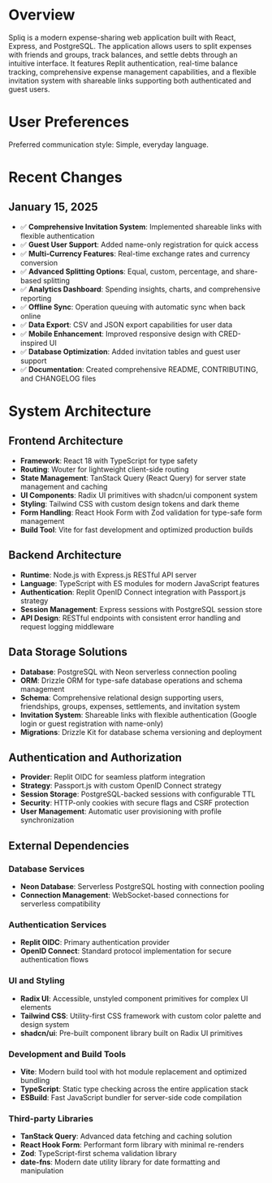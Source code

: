 # Overview

Spliq is a modern expense-sharing web application built with React, Express, and PostgreSQL. The application allows users to split expenses with friends and groups, track balances, and settle debts through an intuitive interface. It features Replit authentication, real-time balance tracking, comprehensive expense management capabilities, and a flexible invitation system with shareable links supporting both authenticated and guest users.

# User Preferences

Preferred communication style: Simple, everyday language.

# Recent Changes

## January 15, 2025
- ✅ **Comprehensive Invitation System**: Implemented shareable links with flexible authentication
- ✅ **Guest User Support**: Added name-only registration for quick access
- ✅ **Multi-Currency Features**: Real-time exchange rates and currency conversion
- ✅ **Advanced Splitting Options**: Equal, custom, percentage, and share-based splitting
- ✅ **Analytics Dashboard**: Spending insights, charts, and comprehensive reporting
- ✅ **Offline Sync**: Operation queuing with automatic sync when back online
- ✅ **Data Export**: CSV and JSON export capabilities for user data
- ✅ **Mobile Enhancement**: Improved responsive design with CRED-inspired UI
- ✅ **Database Optimization**: Added invitation tables and guest user support
- ✅ **Documentation**: Created comprehensive README, CONTRIBUTING, and CHANGELOG files

# System Architecture

## Frontend Architecture
- **Framework**: React 18 with TypeScript for type safety
- **Routing**: Wouter for lightweight client-side routing
- **State Management**: TanStack Query (React Query) for server state management and caching
- **UI Components**: Radix UI primitives with shadcn/ui component system
- **Styling**: Tailwind CSS with custom design tokens and dark theme
- **Form Handling**: React Hook Form with Zod validation for type-safe form management
- **Build Tool**: Vite for fast development and optimized production builds

## Backend Architecture
- **Runtime**: Node.js with Express.js RESTful API server
- **Language**: TypeScript with ES modules for modern JavaScript features
- **Authentication**: Replit OpenID Connect integration with Passport.js strategy
- **Session Management**: Express sessions with PostgreSQL session store
- **API Design**: RESTful endpoints with consistent error handling and request logging middleware

## Data Storage Solutions
- **Database**: PostgreSQL with Neon serverless connection pooling
- **ORM**: Drizzle ORM for type-safe database operations and schema management
- **Schema**: Comprehensive relational design supporting users, friendships, groups, expenses, settlements, and invitation system
- **Invitation System**: Shareable links with flexible authentication (Google login or guest registration with name-only)
- **Migrations**: Drizzle Kit for database schema versioning and deployment

## Authentication and Authorization
- **Provider**: Replit OIDC for seamless platform integration
- **Strategy**: Passport.js with custom OpenID Connect strategy
- **Session Storage**: PostgreSQL-backed sessions with configurable TTL
- **Security**: HTTP-only cookies with secure flags and CSRF protection
- **User Management**: Automatic user provisioning with profile synchronization

## External Dependencies

### Database Services
- **Neon Database**: Serverless PostgreSQL hosting with connection pooling
- **Connection Management**: WebSocket-based connections for serverless compatibility

### Authentication Services
- **Replit OIDC**: Primary authentication provider
- **OpenID Connect**: Standard protocol implementation for secure authentication flows

### UI and Styling
- **Radix UI**: Accessible, unstyled component primitives for complex UI elements
- **Tailwind CSS**: Utility-first CSS framework with custom color palette and design system
- **shadcn/ui**: Pre-built component library built on Radix UI primitives

### Development and Build Tools
- **Vite**: Modern build tool with hot module replacement and optimized bundling
- **TypeScript**: Static type checking across the entire application stack
- **ESBuild**: Fast JavaScript bundler for server-side code compilation

### Third-party Libraries
- **TanStack Query**: Advanced data fetching and caching solution
- **React Hook Form**: Performant form library with minimal re-renders
- **Zod**: TypeScript-first schema validation library
- **date-fns**: Modern date utility library for date formatting and manipulation